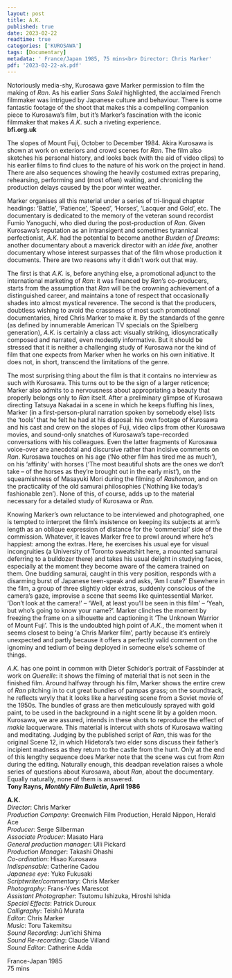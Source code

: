 ```yaml
---
layout: post
title: A.K.
published: true
date: 2023-02-22
readtime: true
categories: ['KUROSAWA']
tags: [Documentary]
metadata: ' France/Japan 1985, 75 mins<br> Director: Chris Marker'
pdf: '2023-02-22-ak.pdf'
---
```


Notoriously media-shy, Kurosawa gave Marker permission to film the making of _Ran_. As his earlier _Sans Soleil_ highlighted, the acclaimed French filmmaker was intrigued by Japanese culture and behaviour. There is some fantastic footage of the shoot that makes this a compelling companion piece to Kurosawa’s film, but it’s Marker’s fascination with the iconic filmmaker that makes _A.K_. such a riveting experience.  
**bfi.org.uk**

The slopes of Mount Fuji, October to December 1984. Akira Kurosawa is shown at work on exteriors and crowd scenes for _Ran_. The film also sketches his personal history, and looks back (with the aid of video clips) to his earlier films to find clues to the nature of his work on the project in hand. There are also sequences showing the heavily costumed extras preparing, rehearsing, performing and (most often) waiting, and chronicling the production delays caused by the poor winter weather.

Marker organises all this material under a series of tri-lingual chapter headings: ‘Battle’, ‘Patience’, ‘Speed’, ‘Horses’, ‘Lacquer and Gold’, etc. The documentary is dedicated to the memory of the veteran sound recordist Fumio Yanoguchi, who died during the post-production of _Ran_. Given Kurosawa’s reputation as an intransigent and sometimes tyrannical perfectionist, _A.K._ had the potential to become another _Burden of Dreams_: another documentary about a maverick director with an _idée fixe_, another documentary whose interest surpasses that of the film whose production it documents. There are two reasons why it didn’t work out that way.

The first is that _A.K._ is, before anything else, a promotional adjunct to the international marketing of _Ran_: it was financed by _Ran_’s co-producers, starts from the assumption that _Ran_ will be the crowning achievement of a distinguished career, and maintains a tone of respect that occasionally shades into almost mystical reverence. The second is that the producers, doubtless wishing to avoid the crassness of most such promotional documentaries, hired Chris Marker to make it. By the standards of the genre (as defined by innumerable American TV specials on the Spielberg generation), _A.K._ is certainly a class act: visually striking, idiosyncratically composed and narrated, even modestly informative. But it should be stressed that it is neither a challenging study of Kurosawa nor the kind of film that one expects from Marker when he works on his own initiative. It does not, in short, transcend the limitations of the genre.

The most surprising thing about the film is that it contains no interview as such with Kurosawa. This turns out to be the sign of a larger reticence; Marker also admits to a nervousness about appropriating a beauty that properly belongs only to _Ran_ itself. After a preliminary glimpse of Kurosawa directing Tatsuya Nakadai in a scene in which he keeps fluffing his lines, Marker (in a first-person-plural narration spoken by somebody else) lists the ‘tools’ that he felt he had at his disposal: his own footage of Kurosawa and his cast and crew on the slopes of Fuji, video clips from other Kurosawa movies, and sound-only snatches of Kurosawa’s tape-recorded conversations with his colleagues. Even the latter fragments of Kurosawa voice-over are anecdotal and discursive rather than incisive comments on _Ran_. Kurosawa touches on his age (‘No other film has tired me as much’), on his ‘affinity’ with horses (‘The most beautiful shots are the ones we don’t take – of the horses as they’re brought out in the early mist’), on the squeamishness of Masayuki Mori during the filming of _Rashomon_, and on the practicality of the old samurai philosophies (‘Nothing like today’s fashionable zen’). None of this, of course, adds up to the material necessary for a detailed study of Kurosawa or _Ran_.

Knowing Marker’s own reluctance to be interviewed and photographed, one is tempted to interpret the film’s insistence on keeping its subjects at arm’s length as an oblique expression of distance for the ‘commercial’ side of the commission. Whatever, it leaves Marker free to prowl around where he’s happiest: among the extras. Here, he exercises his usual eye for visual incongruities (a University of Toronto sweatshirt here, a mounted samurai deferring to a bulldozer there) and takes his usual delight in studying faces, especially at the moment they become aware of the camera trained on them. One budding samurai, caught in this very position, responds with a disarming burst of Japanese teen-speak and asks, ‘Am I cute?’ Elsewhere in the film, a group of three slightly older extras, suddenly conscious of the camera’s gaze, improvise a scene that seems like quintessential Marker. ‘Don’t look at the camera!’ – ‘Well, at least you’ll be seen in this film’ – ‘Yeah, but who’s going to know your name?’. Marker clinches the moment by freezing the frame on a silhouette and captioning it ‘The Unknown Warrior of Mount Fuji’. This is the undoubted high point of _A.K._, the moment when it seems closest to being ‘a Chris Marker film’, partly because it’s entirely unexpected and partly because it offers a perfectly valid comment on the ignominy and tedium of being deployed in someone else’s scheme of things.

_A.K._ has one point in common with Dieter Schidor’s portrait of Fassbinder at work on _Querelle_: it shows the filming of material that is not seen in the finished film. Around halfway through his film, Marker shows the entire crew of _Ran_ pitching in to cut great bundles of pampas grass; on the soundtrack, he reflects wryly that it looks like a harvesting scene from a Soviet movie of the 1950s. The bundles of grass are then meticulously sprayed with gold paint, to be used in the background in a night scene lit by a golden moon. Kurosawa, we are assured, intends in these shots to reproduce the effect of _makie_ lacquerware. This material is intercut with shots of Kurosawa waiting and meditating. Judging by the published script of _Ran_, this was for the original Scene 12, in which Hidetora’s two elder sons discuss their father’s incipient madness as they return to the castle from the hunt. Only at the end of this lengthy sequence does Marker note that the scene was cut from _Ran_ during the editing. Naturally enough, this deadpan revelation raises a whole series of questions about Kurosawa, about _Ran_, about the documentary. Equally naturally, none of them is answered.  
**Tony Rayns, _Monthly Film Bulletin_, April 1986**  

**A.K.**  
_Director_: Chris Marker  
_Production Company_: Greenwich Film Production, Herald Nippon, Herald Ace  
_Producer_: Serge Silberman  
_Associate Producer_: Masato Hara  
_General production manager_: Ulli Pickard  
_Production Manager_: Takashi Ohashi  
_Co-ordination_: Hisao Kurosawa  
_Indispensable_: Catherine Cadou  
_Japanese eye_: Yuko Fukusaki  
_Scriptwriter/commentary_: Chris Marker  
_Photography_: Frans-Yves Marescot  
_Assistant Photographer_: Tsutomu Ishizuka, Hiroshi Ishida  
_Special Effects_: Patrick Duroux  
_Calligraphy_: Teishû Murata  
_Editor_: Chris Marker  
_Music_: Toru Takemitsu  
_Sound Recording_: Jun’ichi Shima  
_Sound Re-recording_: Claude Villand  
_Sound Editor_: Catherine Adda  

France-Japan 1985  
75 mins  
<!--stackedit_data:
eyJoaXN0b3J5IjpbLTE5MDY3MjQ0NTldfQ==
-->